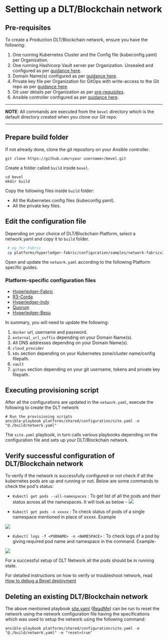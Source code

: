 [//]: # (##############################################################################################)
[//]: # (Copyright Accenture. All Rights Reserved.)
[//]: # (SPDX-License-Identifier: Apache-2.0)
[//]: # (##############################################################################################)

# Setting up a DLT/Blockchain network
## Pre-requisites
To create a Production DLT/Blockchain network, ensure you have the following:

1. One running Kubernetes Cluster and the Config file (kubeconfig.yaml) per Organization.
1. One running Hashicorp Vault server per Organization. Unsealed and configured as per [guidance here](./configure_prerequisites.html#vaultunseal).
1. Domain Name(s) configured as per [guidance here](./configure_prerequisites.html#ambassador).
1. Private key file per Organization for GitOps with write-access to the Git repo as per [guidance here](./configure_prerequisites.html#privatekey).
1. Git user details per Organization as per [pre-requisites](../prerequisites.md).
1. Ansible controller configured as per [guidance here](./configure_prerequisites.html#Ansible_Inventory).

---
**NOTE**: All commands are executed from the `bevel` directory which is the default directory created when you clone our Git repo.

---

## Prepare build folder
If not already done, clone the git repository on your Ansible controller.
```
git clone https://github.com/<your username>/bevel.git
```
Create a folder called `build` inside `bevel`.
```
cd bevel
mkdir build
```
Copy the following files inside `build` folder:
* All the Kubernetes config files (kubeconfig.yaml).
* All the private key files.
    
## Edit the configuration file
Depending on your choice of DLT/Blockchain Platform, select a network.yaml and copy it to `build` folder.
```bash
 # eg for Fabric
 cp platforms/hyperledger-fabric/configuration/samples/network-fabricv2.yaml build/network.yaml
```
Open and update the `network.yaml` according to the following Platform specific guides.

### Platform-specific configuration files
- [Hyperledger-Fabric](./fabric_networkyaml.md)
- [R3-Corda](./corda_networkyaml.md)    
- [Hyperledger-Indy](./indy_networkyaml.md)
- [Quorum](./quorum_networkyaml.md) 
- [Hyperledger-Besu](./besu_networkyaml.md)

In summary, you will need to update the following:
1. `docker` url, username and password.
1. `external_url_suffix` depending on your Domain Name(s).
1. All DNS addresses depending on your Domain Name(s).
1. `cloud_provider`
1. `k8s` section depending on your Kubernetes zone/cluster name/config filepath.
1. `vault`
1. `gitops` section depending on your git username, tokens and private key filepath.

## Executing provisioning script

After all the configurations are updated in the `network.yaml`, execute the following to create the DLT network
```
# Run the provisioning scripts
ansible-playbook platforms/shared/configuration/site.yaml -e "@./build/network.yaml" 

```
The `site.yaml` playbook, in turn calls various playbooks depending on the configuration file and sets up your DLT/Blockchain network.

## Verify successful configuration of DLT/Blockchain network
To verify if the network is successfully configured or not check if all the kubernetes pods are up and running or not.
Below are some commands to check the pod's status:
* `Kubectl get pods --all-namespaces` : To get list of all the pods and their status across all the namespaces. It will look as below -
![](./../_static/ListOfPods.png)

* `Kubectl get pods -n xxxxx` : To check status of pods of a single namespace mentioned in place of xxxxx. Example

![](./../_static/GetOnePod.png)

* `Kubectl logs -f <PODNAME> -n <NAMESPACE>` : To check logs of a pod by giving required pod name and namespace in the command. Example-

![](./../_static/LogsOfPod.png)


For a successful setup of DLT Network all the pods should be in running state.

For detailed instructions on how to verify or troubleshoot network, read [How to debug a Bevel deployment](../operations/bevel_verify.md)

## Deleting an existing DLT/Blockchain network
The above mentioned playbook [site.yaml](https://github.com/hyperledger/bevel/tree/main/platforms/shared/configuration/site.yaml) ([ReadMe](https://github.com/hyperledger/bevel/tree/main/platforms/shared/configuration/)) can be run to reset the network using the network configuration file having the specifications which was used to setup the network using the following command:
```
ansible-playbook platforms/shared/configuration/site.yaml -e "@./build/network.yaml" -e "reset=true"
```
